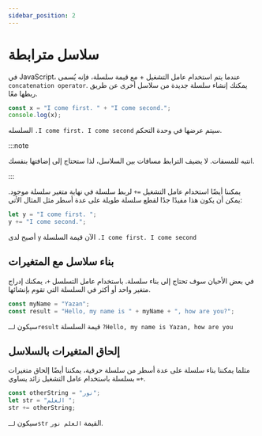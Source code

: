 ```yaml
---
sidebar_position: 2
---
```


# سلاسل مترابطة

في JavaScript، عندما يتم استخدام عامل التشغيل + مع قيمة سلسلة، فإنه يُسمى ```concatenation operator```. يمكنك إنشاء سلسلة جديدة من سلاسل أخرى عن طريق ربطها معًا.

```js
const x = "I come first. " + "I come second.";
console.log(x);
```
السلسله ```.I come first. I come second``` سيتم عرضها في وحدة التحكم.

:::note

انتبه للمسفات. لا يضيف الترابط مسافات بين السلاسل، لذا ستحتاج إلى إضافتها بنفسك.

:::

يمكننا أيضًا استخدام عامل التشغيل ```=+``` لربط سلسلة في نهاية متغير سلسلة موجود. يمكن أن يكون هذا مفيدًا جدًا لقطع سلسلة طويلة على عدة أسطر مثل المثال الأتي:


```js
let y = "I come first. ";
y += "I come second.";
```
أصبح لدى ```y``` الآن قيمة السلسلة ```.I come first. I come second```

## بناء سلاسل مع المتغيرات

في بعض الأحيان سوف تحتاج إلى بناء سلسلة. باستخدام عامل التسلسل ```+```، يمكنك إدراج متغير واحد أو أكثر في السلسلة التي تقوم بإنشائها.

```js
const myName = "Yazan";
const result = "Hello, my name is " + myName + ", how are you?";
```
سيكون ```لـresult``` قيمة السلسلة ```?Hello, my name is Yazan, how are you```

## إلحاق المتغيرات بالسلاسل

مثلما يمكننا بناء سلسلة على عدة أسطر من سلسلة حرفية، يمكننا أيضًا إلحاق متغيرات بسلسلة باستخدام عامل التشغيل زائد يساوي ```=+```.

```js
const otherString = "نور";
let str = "العلم ";
str += otherString;
```
سيكون ```لـstr``` القيمة ```العلم نور```.




